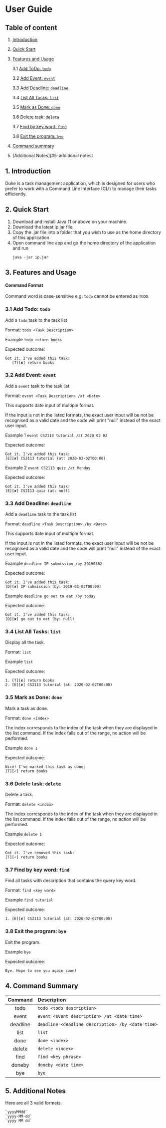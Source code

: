# User Guide

## Table of content

1. [Introduction](#1-introduction)
2. [Quick Start](#2-quick-start)
3. [Features and Usage](#3-features-and-usage)
    
    3.1 [Add ToDo: `todo`](#31-add-todo-todo)
    
    3.2 [Add Event: `event`](#32-add-event-event)

    3.3 [Add Deadline: `deadline`](#33-add-deadline-deadline)

    3.4 [List All Tasks: `list`](#34-list-all-list)
    
    3.5 [Mark as Done: `done`](#35-mark-as-done-done)

    3.6 [Delete task: `delete`](#36-delete-task-delete)

    3.7 [Find by key word: `find`](#37-find-by-key-word-find)
    
    3.8 [Exit the program: `bye`](#39-exit-the-program-bye)
    
4. [Command summary](#4-command-summary)
5. [Additional Notes](#5-additional notes)


## 1. Introduction
Duke is a task management application, which is designed for users who prefer 
to work with a Command Line Interface (CLI) to manage their tasks efficiently. 


## 2. Quick Start 
1. Download and install Java 11 or above on your machine.
2. Download the latest ip.jar file.
3. Copy the .jar file into a folder that you wish to use as the home directory
   of this application
4. Open command line app and go the home directory of the application and run
    ```
    java -jar ip.jar
    ```

## 3. Features and Usage

#### Command Format
Command word is case-sensitive e.g. `todo` cannot be entered as `TODO`.

### 3.1 Add Todo: `todo`
Add a `todo` task to the task list	

Format: ```todo <Task Description>```

Example 
```todo return books```

Expected outcome:
```
Got it. I've added this task:
   [T][✘] return books
```

### 3.2 Add Event: `event`
Add a `event` task to the task list

Format: ```event <Task Description> /at <Date>```

This supports date input of multiple format. 

If the input is not in the listed formats, the 
exact user input will be not be recognised as a valid date 
and the code will print "null" instead of the exact user input.

Example 1
```event CS2113 tutorial /at 2020 02 02```

Expected outcome:
```
Got it. I've added this task:
[E][✘] CS2113 tutorial (at: 2020-02-02T00:00)
```

Example 2
```event CS2113 quiz /at Monday```

Expected outcome:
```
Got it. I've added this task:
[E][✘] CS2113 quiz (at: null)
```

### 3.3 Add Deadline: `deadline`
Add a `deadline` task to the task list

Format: ```deadline <Task Description> /by <Date>``` 

This supports date input of multiple format.

If the input is not in the listed formats, the 
exact user input will be not be recognised as a valid date 
and the code will print "null" instead of the exact user input.

Example 
```deadline IP submission /by 20190302```

Expected outcome:
```
Got it. I've added this task:
[D][✘] IP submission (by: 2019-03-02T00:00)
```

Example 
```deadline go out to eat /by today```

Expected outcome:
```
Got it. I've added this task:
[D][✘] go out to eat (by: null)
```

### 3.4 List All Tasks: `list`
Display all the task.

Format: ```list```

Example 
```list```

Expected outcome:
```
1. [T][✘] return books
2. [E][✘] CS2113 tutorial (at: 2020-02-02T00:00)
```

### 3.5 Mark as Done: `done`
Mark a task as done.

Format: ```done <index>```

The index corresponds to the index of the task when they are
displayed in the list command. If the index falls out of the
range, no action will be performed.

Example 
```done 1```

Expected outcome:
```
Nice! I've marked this task as done:
[T][✓] return books
```

### 3.6 Delete task: `delete`
Delete a task.

Format: ```delete <index>```

The index corresponds to the index of the task when they are
displayed in the list command. If the index falls out of the
range, no action will be performed.

Example 
```delete 1```

Expected outcome:
```
Got it. I've removed this task:
[T][✓] return books
```

### 3.7 Find by key word: `find`
Find all tasks with description that contains the query key word.

Format: ```find <key word>```

Example 
```find tutorial```

Expected outcome:
```
1. [E][✘] CS2113 tutorial (at: 2020-02-02T00:00)
```

### 3.8 Exit the program: `bye`
Exit the program.

Example 
```bye```

Expected outcome:
```
Bye. Hope to see you again soon!
```

## 4. Command Summary
|Command | Description|
|:------------:|:------------|
|todo | ```todo <todo description>```|
|event | ```event <event description> /at <date time>```|
|deadline | ```deadline <deadline description> /by <date time>```|
|list | ```list```|
|done | ```done <index>```|
|delete | ```delete <index>```|
|find | ```find <key phrase>```|
|doneby | ```doneby <date time>```|
|bye| ```bye```|

## 5. Additional Notes
Here are all 3 valid formats.
    
    `yyyyMMdd`
    `yyyy-MM-dd`
    `yyyy MM dd`
